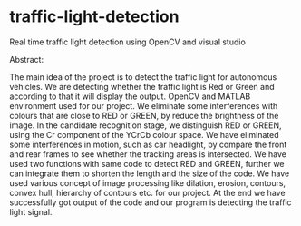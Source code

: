 # traffic-light-detection
Real time traffic light detection using OpenCV and visual studio

Abstract:

The main idea of the project is to detect the traffic light for autonomous vehicles. We are detecting whether the traffic light is Red or Green and according to that it will display the output.  OpenCV and MATLAB environment used for our project. We eliminate some interferences with colours that are close to RED or GREEN, by reduce the brightness of the image. In the candidate recognition stage, we distinguish RED or GREEN, using the Cr component of the YCrCb colour space. We have eliminated some interferences in motion, such as car headlight, by compare the front and rear frames to see whether the tracking areas is intersected. We have used two functions with same code to detect RED and GREEN, further we can integrate them to shorten the length and the size of the code. We have used various concept of image processing like dilation, erosion, contours, convex hull, hierarchy of contours etc. for our project. At the end we have successfully got output of the code and our program is detecting the traffic light signal. 

